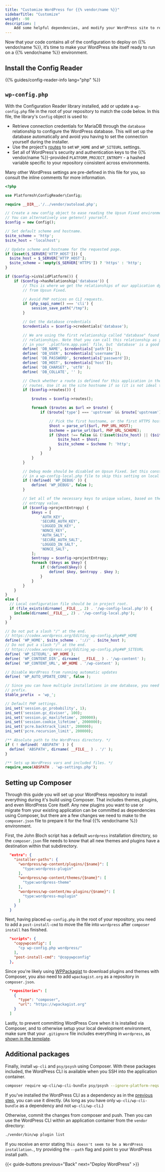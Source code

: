 ```yaml
---
title: "Customize WordPress for {{% vendor/name %}}"
sidebarTitle: "Customize"
weight: -90
description: |
    Add some helpful dependencies, and modify your WordPress site to read from a {{% vendor/name %}} environment.
---
```


Now that your code contains all of the configuration to deploy on {{% vendor/name %}}, it’s time to make your WordPress site itself ready to run on a {{% vendor/name %}} environment.

## Install the Config Reader

{{% guides/config-reader-info lang="php" %}}

## `wp-config.php`

With the Configuration Reader library installed, add or update a `wp-config.php` file in the root of your repository to match the code below. In this file, the library's `Config` object is used to:

- Retrieve connection credentials for MariaDB through the `database` relationship to configure the WordPress database. This will set up the database automatically and avoid you having to set the connection yourself during the installer.
- Use the project's [routes](/define-routes/_index.md) to set `WP_HOME` and `WP_SITEURL` settings.
- Set all of WordPress's security and authentication keys to the {{% vendor/name %}}-provided `PLATFORM_PROJECT_ENTROPY` - a hashed variable specific to your repository consistent across environments.

Many other WordPress settings are pre-defined in this file for you, so consult the inline comments for more information.

```php
<?php

use Platformsh\ConfigReader\Config;

require __DIR__.'/../vendor/autoload.php';

// Create a new config object to ease reading the Upsun Fixed environment variables.
// You can alternatively use getenv() yourself.
$config = new Config();

// Set default scheme and hostname.
$site_scheme = 'http';
$site_host = 'localhost';

// Update scheme and hostname for the requested page.
if (isset($_SERVER['HTTP_HOST'])) {
  $site_host = $_SERVER['HTTP_HOST'];
  $site_scheme = !empty($_SERVER['HTTPS']) ? 'https' : 'http';
}

if ($config->isValidPlatform()) {
	if ($config->hasRelationship('database')) {
		// This is where we get the relationships of our application dynamically
		// from Upsun Fixed.

		// Avoid PHP notices on CLI requests.
		if (php_sapi_name() === 'cli') {
			session_save_path("/tmp");
		}

		// Get the database credentials
		$credentials = $config->credentials('database');

		// We are using the first relationship called "database" found in your
		// relationships. Note that you can call this relationship as you wish
		// in your `.platform.app.yaml` file, but 'database' is a good name.
		define( 'DB_NAME', $credentials['path']);
		define( 'DB_USER', $credentials['username']);
		define( 'DB_PASSWORD', $credentials['password']);
		define( 'DB_HOST', $credentials['host']);
		define( 'DB_CHARSET', 'utf8' );
		define( 'DB_COLLATE', '' );

		// Check whether a route is defined for this application in the Upsun Fixed
		// routes. Use it as the site hostname if so (it is not ideal to trust HTTP_HOST).
		if ($config->routes()) {

			$routes = $config->routes();

			foreach ($routes as $url => $route) {
				if ($route['type'] === 'upstream' && $route['upstream'] === $config->applicationName) {

					// Pick the first hostname, or the first HTTPS hostname if one exists.
					$host = parse_url($url, PHP_URL_HOST);
					$scheme = parse_url($url, PHP_URL_SCHEME);
					if ($host !== false && (!isset($site_host) || ($site_scheme === 'http' && $scheme === 'https'))) {
						$site_host = $host;
						$site_scheme = $scheme ?: 'http';
					}
				}
			}
		}

		// Debug mode should be disabled on Upsun Fixed. Set this constant to true
		// in a wp-config-local.php file to skip this setting on local development.
		if (!defined( 'WP_DEBUG' )) {
			define( 'WP_DEBUG', false );
		}

		// Set all of the necessary keys to unique values, based on the Upsun Fixed
		// entropy value.
		if ($config->projectEntropy) {
			$keys = [
				'AUTH_KEY',
				'SECURE_AUTH_KEY',
				'LOGGED_IN_KEY',
				'NONCE_KEY',
				'AUTH_SALT',
				'SECURE_AUTH_SALT',
				'LOGGED_IN_SALT',
				'NONCE_SALT',
			];
			$entropy = $config->projectEntropy;
			foreach ($keys as $key) {
				if (!defined($key)) {
					define( $key, $entropy . $key );
				}
			}
		}
	}
}
else {
  // Local configuration file should be in project root.
  if (file_exists(dirname(__FILE__, 2) . '/wp-config-local.php')) {
    include(dirname(__FILE__, 2) . '/wp-config-local.php');
  }
}

// Do not put a slash "/" at the end.
// https://codex.wordpress.org/Editing_wp-config.php#WP_HOME
define( 'WP_HOME', $site_scheme . '://' . $site_host );
// Do not put a slash "/" at the end.
// https://codex.wordpress.org/Editing_wp-config.php#WP_SITEURL
define( 'WP_SITEURL', WP_HOME );
define( 'WP_CONTENT_DIR', dirname( __FILE__ ) . '/wp-content' );
define( 'WP_CONTENT_URL', WP_HOME . '/wp-content' );

// Disable WordPress from running automatic updates
define( 'WP_AUTO_UPDATE_CORE', false );

// Since you can have multiple installations in one database, you need a unique
// prefix.
$table_prefix  = 'wp_';

// Default PHP settings.
ini_set('session.gc_probability', 1);
ini_set('session.gc_divisor', 100);
ini_set('session.gc_maxlifetime', 200000);
ini_set('session.cookie_lifetime', 2000000);
ini_set('pcre.backtrack_limit', 200000);
ini_set('pcre.recursion_limit', 200000);

/** Absolute path to the WordPress directory. */
if ( ! defined( 'ABSPATH' ) ) {
  define( 'ABSPATH', dirname( __FILE__ ) . '/' );
}

/** Sets up WordPress vars and included files. */
require_once(ABSPATH . 'wp-settings.php');
```

## Setting up Composer

Through this guide you will set up your WordPress repository to install everything during it's build using Composer. That includes themes, plugins, and even WordPress Core itself. Any new plugins you want to use or migrate from your existing application can be committed as dependencies using Composer, but there are a few changes we need to make to the `composer.json` file to prepare it for the final {{% vendor/name %}} environment.

First, the John Bloch script has a default `wordpress` installation directory, so the `composer.json` file needs to know that all new themes and plugins have a destination within that subdirectory.

```json
  "extra": {
    "installer-paths": {
      "wordpress/wp-content/plugins/{$name}": [
        "type:wordpress-plugin"
      ],
      "wordpress/wp-content/themes/{$name}": [
        "type:wordpress-theme"
      ],
      "wordpress/wp-content/mu-plugins/{$name}": [
        "type:wordpress-muplugin"
      ]
    }
  }
```

Next, having placed `wp-config.php` in the root of your repository, you need to add a `post-install-cmd` to move the file into `wordpress` after `composer install` has finished.

```json
  "scripts": {
    "copywpconfig": [
      "cp wp-config.php wordpress/"
    ],
    "post-install-cmd": "@copywpconfig"
  },
```

Since you're likely using [WPPackagist](https://wpackagist.org/) to download plugins and themes with Composer, you also need to add `wpackagist.org` as a repository in `composer.json`.

```json
  "repositories": [
    {
      "type": "composer",
      "url": "https://wpackagist.org"
    }
  ]
```

Lastly, to prevent committing WordPress Core when it is installed via Composer, and to otherwise setup your local development environment, make sure that your `.gitignore` file includes everything in `wordpress`, as [shown in the template](https://github.com/platformsh-templates/wordpress-composer/blob/master/.gitignore).

## Additional packages

Finally, install `wp-cli` and `psy/psysh` using Composer.
With these packages included, the WordPress CLI is available when you SSH into the application container.

```bash
composer require wp-cli/wp-cli-bundle psy/psysh --ignore-platform-reqs
```

If you've installed the WordPress CLI as a dependency as in the [previous step](/guides/wordpress/deploy/configure.md#configure-apps-in-platformappyaml),
you can use it directly.
(As long as you have only `wp-cli/wp-cli-bundle` as a dependency and not `wp-cli/wp-cli`.)

Otherwise, commit the changes from composer and push.
Then you can use the WordPress CLI within an application container from the `vendor` directory:

```bash
./vendor/bin/wp plugin list
```

If you receive an error stating `This doesn't seem to be a WordPress installation.`,
try providing the `--path` flag and point to your WordPress install path.

{{< guide-buttons previous="Back" next="Deploy WordPress" >}}
